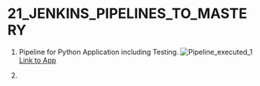 # 21_JENKINS_PIPELINES_TO_MASTERY
1. Pipeline for Python Application including Testing.
![Pipeline_executed_1](https://github.com/ifydevops23/21_JENKINS_PIPELINES_TO_MASTERY/assets/126971054/6293316e-976a-45d6-a9e0-9e1eb837ff4c)
[Link to App](https://github.com/ifydevops23/pytest-intro-vs.git)

2. 
